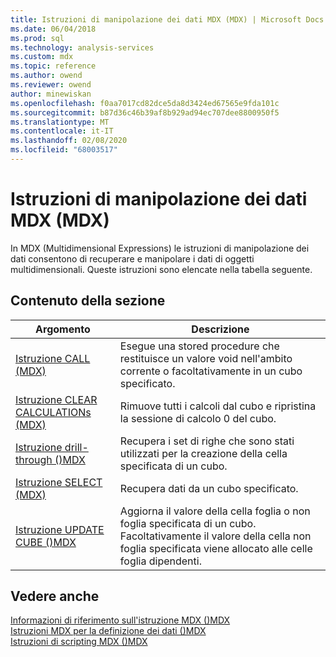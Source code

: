 ```yaml
---
title: Istruzioni di manipolazione dei dati MDX (MDX) | Microsoft Docs
ms.date: 06/04/2018
ms.prod: sql
ms.technology: analysis-services
ms.custom: mdx
ms.topic: reference
ms.author: owend
ms.reviewer: owend
author: minewiskan
ms.openlocfilehash: f0aa7017cd82dce5da8d3424ed67565e9fda101c
ms.sourcegitcommit: b87d36c46b39af8b929ad94ec707dee8800950f5
ms.translationtype: MT
ms.contentlocale: it-IT
ms.lasthandoff: 02/08/2020
ms.locfileid: "68003517"
---
```

# <a name="mdx-data-manipulation-statements-mdx"></a>Istruzioni di manipolazione dei dati MDX (MDX)


  In MDX (Multidimensional Expressions) le istruzioni di manipolazione dei dati consentono di recuperare e manipolare i dati di oggetti multidimensionali. Queste istruzioni sono elencate nella tabella seguente.  
  
## <a name="in-this-section"></a>Contenuto della sezione  
  
|Argomento|Descrizione|  
|-----------|-----------------|  
|[Istruzione CALL &#40;MDX&#41;](../mdx/mdx-data-manipulation-call.md)|Esegue una stored procedure che restituisce un valore void nell'ambito corrente o facoltativamente in un cubo specificato.|  
|[Istruzione CLEAR CALCULATIONs &#40;MDX&#41;](../mdx/mdx-data-manipulation-clear-calculations.md)|Rimuove tutti i calcoli dal cubo e ripristina la sessione di calcolo 0 del cubo.|  
|[Istruzione drill-through &#40;&#41;MDX](../mdx/mdx-data-manipulation-drillthrough.md)|Recupera i set di righe che sono stati utilizzati per la creazione della cella specificata di un cubo.|  
|[Istruzione SELECT &#40;MDX&#41;](../mdx/mdx-data-manipulation-select.md)|Recupera dati da un cubo specificato.|  
|[Istruzione UPDATE CUBE &#40;&#41;MDX](../mdx/mdx-data-manipulation-update-cube.md)|Aggiorna il valore della cella foglia o non foglia specificata di un cubo. Facoltativamente il valore della cella non foglia specificata viene allocato alle celle foglia dipendenti.|  
  
## <a name="see-also"></a>Vedere anche  
 [Informazioni di riferimento sull'istruzione MDX &#40;&#41;MDX](../mdx/mdx-statement-reference-mdx.md)   
 [Istruzioni MDX per la definizione dei dati &#40;&#41;MDX](../mdx/mdx-data-definition-statements-mdx.md)   
 [Istruzioni di scripting MDX &#40;&#41;MDX](../mdx/mdx-scripting-statements-mdx.md)  
  
  
